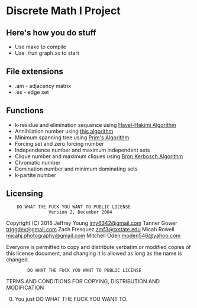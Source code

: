 # Discrete Math I Project
## Here's how you do stuff
* Use make to compile
* Use ./run graph.xx to start

## File extensions
* .am - adjacency matrix
* .es - edge set

## Functions
* k-residue and elimination sequence using [Havel-Hakimi Algorithm][3]
* Annihilation number using [this algorithm][4]
* Minimum spanning tree using [Prim's Algorithm][2]
* Forcing set and zero forcing number
* Independence number and maximum independent sets
* Clique number and maximum cliques using [Bron Kerbosch Algorithm][1]
* Chromatic number
* Domination number and minimum dominating sets
* k-partite number

[1]: https://en.wikipedia.org/wiki/Bron%E2%80%93Kerbosch_algorithm
[2]: https://en.wikipedia.org/wiki/Prim's_algorithm
[3]: https://en.wikipedia.org/wiki/Havel%E2%80%93Hakimi_algorithm
[4]: http://www.sciencedirect.com/science/article/pii/S0012365X13004792

## Licensing
        DO WHAT THE FUCK YOU WANT TO PUBLIC LICENSE 
                    Version 2, December 2004 

 Copyright (C) 2016 Jeffrey Young <jmy6342@gmail.com> Tanner Gower <triggdev@gmail.com>
 Zach Fresquez <zmf3@txstate.edu> Micah Rowell <micahj.photography@gmail.com> Mitchell Oden <moden546@yahoo.com>

 Everyone is permitted to copy and distribute verbatim or modified 
 copies of this license document, and changing it is allowed as long 
 as the name is changed. 

            DO WHAT THE FUCK YOU WANT TO PUBLIC LICENSE 
   TERMS AND CONDITIONS FOR COPYING, DISTRIBUTION AND MODIFICATION 

  0. You just DO WHAT THE FUCK YOU WANT TO.
